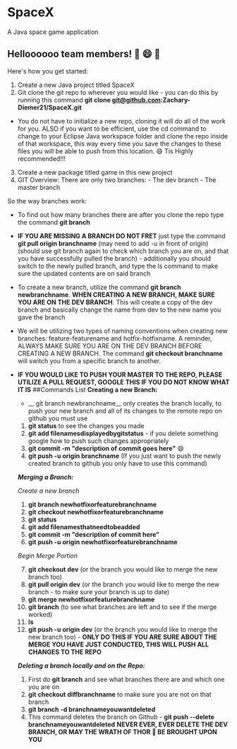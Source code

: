 # SpaceX
A Java space game application

## Helloooooo team members! :dog: :smile: :rocket:
Here's how you get started: 
  1. Create a new Java project titled SpaceX
  2. Git clone the git repo to wherever you would like - you can do this by running this command 
  __git clone git@github.com:Zachary-Diemer21/SpaceX.git__
  - You do not have to initialize a new repo, cloning it will do all of the work for you. ALSO if you want to be efficient, use the cd command to change to your Eclipse Java workspace folder and clone the repo inside of that workspace, this way every time you save the changes to these files you will be able to push from this location. :smile: Tis Highly recommended!!!
  3. Create a new package titled game in this new project 
  4. GIT Overview: There are only two branches: 
    - The dev branch 
    - The master branch 
    
So the way branches work: 
  - To find out how many branches there are after you clone the repo type the command __git branch__ 
  - __IF YOU ARE MISSING A BRANCH DO NOT FRET__ just type the command __git pull origin branchname__ (may need to add -u in front of origin) (should use git branch again to check which branch you are on, and that you have successfully pulled the branch) - additionally you should switch to the newly pulled branch, and type the ls command to make sure the updated contents are on said branch
  - To create a new branch, utilize the command __git branch newbranchname__. __WHEN CREATING A NEW BRANCH, MAKE SURE YOU ARE ON THE DEV BRANCH__. This will create a copy of the dev branch and basically change the name from dev to the new name you gave the branch 
  - We will be utilizing two types of naming conventions when creating new branches: feature-featurename and hotfix-hotfixname. A reminder, ALWAYS MAKE SURE YOU ARE ON THE DEV BRANCH BEFORE CREATING A NEW BRANCH. The command __git checkout branchname__ will switch you from a specific branch to another. 
  - __IF YOU WOULD LIKE TO PUSH YOUR MASTER TO THE REPO, PLEASE UTILIZE A PULL REQUEST, GOOGLE THIS IF YOU DO NOT KNOW WHAT IT IS__ 
##Commands List
    __Creating a new Branch:__
    - __ git branch newbranchname__ only creates the branch locally, to push your new branch and all of its changes to the remote repo on github you must use 
    1. __git status__ to see the changes you made
    2. __git add filenamesdisplayedbygitstatus__ - if you delete something google how to push such changes appropriately
    3. __git commit -m "description of commit goes here"__ :smile:
    4. __git push -u origin branchname__ (If you just want to push the newly created branch to github you only have to use this command)
    
    __*Merging a Branch:*__
    
    *Create a new branch*
    
    1. __git branch newhotfixorfeaturebranchname__
    2. __git checkout newhotfixorfeaturebranchname__
    3. __git status__ 
    4. __git add filenamesthatneedtobeadded__
    5. __git commit -m "description of commit here"__
    6. __git push -u origin newhotfixorfeaturebranchname__
    
    *Begin Merge Portion*
    
    7. __git checkout dev__ (or the branch you would like to merge the new branch too) 
    8. __git pull origin dev__ (or the branch you would like to merge the new branch - to make sure your branch is up to date)
    9. __git merge newhotfixorfeaturebranchname__
    10. __git branch__ (to see what branches are left and to see if the merge worked)
    11. __ls__ 
    12. __git push -u origin dev__ (or the branch you would like to merge the new branch too) - __ONLY DO THIS IF YOU ARE SURE ABOUT THE MERGE YOU HAVE JUST CONDUCTED, THIS WILL PUSH ALL CHANGES TO THE REPO__
    
    __*Deleting a branch locally and on the Repo:*__
    
    1. First do __git branch__ and see what branches there are and which one you are on
    2. __git checkout diffbranchname__ to make sure you are not on that branch 
    3. __git branch -d branchnameyouwantdeleted__ 
    4. This command deletes the branch on Github - __git push --delete branchnameyouwantdeleted__ __NEVER EVER, EVER DELETE THE DEV BRANCH, OR MAY THE WRATH OF THOR :hammer: BE BROUGHT UPON YOU__
    
    
